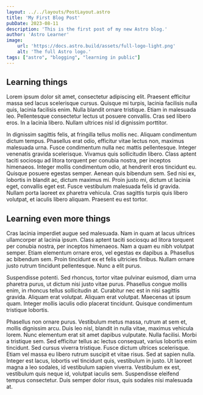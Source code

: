 ```yaml
---
layout: ../../layouts/PostLayout.astro
title: 'My First Blog Post'
pubDate: 2023-08-11
description: 'This is the first post of my new Astro blog.'
author: 'Astro Learner'
image:
    url: 'https://docs.astro.build/assets/full-logo-light.png'
    alt: 'The full Astro logo.'
tags: ["astro", "blogging", "learning in public"]
---
```


## Learning things
Lorem ipsum dolor sit amet, consectetur adipiscing elit. Praesent efficitur massa sed lacus scelerisque cursus. Quisque mi turpis, lacinia facilisis nulla quis, lacinia facilisis enim. Nulla blandit ornare tristique. Etiam in malesuada leo. Pellentesque consectetur lectus ut posuere convallis. Cras sed libero eros. In a lacinia libero. Nullam ultrices nisl id dignissim porttitor.

In dignissim sagittis felis, at fringilla tellus mollis nec. Aliquam condimentum dictum tempus. Phasellus erat odio, efficitur vitae lectus non, maximus malesuada urna. Fusce condimentum nulla nec mattis pellentesque. Integer venenatis gravida scelerisque. Vivamus quis sollicitudin libero. Class aptent taciti sociosqu ad litora torquent per conubia nostra, per inceptos himenaeos. Integer mollis condimentum odio, at hendrerit eros tincidunt eu. Quisque posuere egestas semper. Aenean quis bibendum sem. Sed nisi ex, lobortis in blandit ac, dictum maximus mi. Proin justo mi, dictum ut lacinia eget, convallis eget est. Fusce vestibulum malesuada felis id gravida. Nullam porta laoreet ex pharetra vehicula. Cras sagittis turpis quis libero volutpat, et iaculis libero aliquam. Praesent eu est tortor.

## Learning even more things
Cras lacinia imperdiet augue sed malesuada. Nam in quam at lacus ultrices ullamcorper at lacinia ipsum. Class aptent taciti sociosqu ad litora torquent per conubia nostra, per inceptos himenaeos. Nam a quam eu nibh volutpat semper. Etiam elementum ornare eros, vel egestas ex dapibus a. Phasellus ac bibendum sem. Proin tincidunt ex et felis ultricies finibus. Nullam ornare justo rutrum tincidunt pellentesque. Nunc a elit purus.

Suspendisse potenti. Sed rhoncus, tortor vitae pulvinar euismod, diam urna pharetra purus, ut dictum nisi justo vitae purus. Phasellus congue mollis enim, in rhoncus tellus sollicitudin at. Curabitur nec est in nisi sagittis gravida. Aliquam erat volutpat. Aliquam erat volutpat. Maecenas ut ipsum quam. Integer mollis iaculis odio placerat tincidunt. Quisque condimentum tristique lobortis.

Phasellus non ornare purus. Vestibulum metus massa, rutrum at sem et, mollis dignissim arcu. Duis leo nisl, blandit in nulla vitae, maximus vehicula lorem. Nunc elementum erat sit amet dapibus vulputate. Nulla facilisi. Morbi a tristique sem. Sed efficitur tellus ac lectus consequat, varius lobortis enim tincidunt. Sed cursus viverra tristique. Fusce dictum ultrices scelerisque. Etiam vel massa eu libero rutrum suscipit et vitae risus. Sed at sapien nulla. Integer est lacus, lobortis vel tincidunt quis, vestibulum in justo. Ut laoreet magna a leo sodales, id vestibulum sapien viverra. Vestibulum ex est, vestibulum quis neque id, volutpat iaculis sem. Suspendisse eleifend tempus consectetur. Duis semper dolor risus, quis sodales nisi malesuada at. 